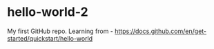 # hello-world-2
My first GitHub repo. Learning from - https://docs.github.com/en/get-started/quickstart/hello-world
